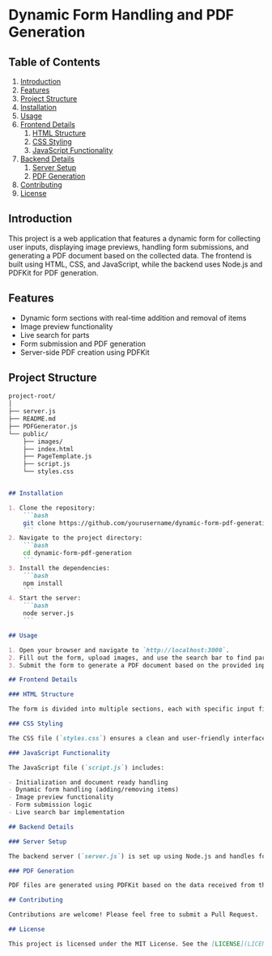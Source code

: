 # Dynamic Form Handling and PDF Generation

## Table of Contents
1. [Introduction](#introduction)
2. [Features](#features)
3. [Project Structure](#project-structure)
4. [Installation](#installation)
5. [Usage](#usage)
6. [Frontend Details](#frontend-details)
    1. [HTML Structure](#html-structure)
    2. [CSS Styling](#css-styling)
    3. [JavaScript Functionality](#javascript-functionality)
7. [Backend Details](#backend-details)
    1. [Server Setup](#server-setup)
    2. [PDF Generation](#pdf-generation)
8. [Contributing](#contributing)
9. [License](#license)

## Introduction

This project is a web application that features a dynamic form for collecting user inputs, displaying image previews, handling form submissions, and generating a PDF document based on the collected data. The frontend is built using HTML, CSS, and JavaScript, while the backend uses Node.js and PDFKit for PDF generation.

## Features

- Dynamic form sections with real-time addition and removal of items
- Image preview functionality
- Live search for parts
- Form submission and PDF generation
- Server-side PDF creation using PDFKit

## Project Structure

```markdown
project-root/
│
├── server.js
├── README.md
├── PDFGenerator.js
└── public/
    ├── images/
    ├── index.html
    ├── PageTemplate.js
    ├── script.js
    └── styles.css


## Installation

1. Clone the repository:
    ```bash
    git clone https://github.com/yourusername/dynamic-form-pdf-generation.git
    ```
2. Navigate to the project directory:
    ```bash
    cd dynamic-form-pdf-generation
    ```
3. Install the dependencies:
    ```bash
    npm install
    ```
4. Start the server:
    ```bash
    node server.js
    ```

## Usage

1. Open your browser and navigate to `http://localhost:3000`.
2. Fill out the form, upload images, and use the search bar to find parts.
3. Submit the form to generate a PDF document based on the provided inputs.

## Frontend Details

### HTML Structure

The form is divided into multiple sections, each with specific input fields. An image preview is provided for uploaded images.

### CSS Styling

The CSS file (`styles.css`) ensures a clean and user-friendly interface, including form styling, buttons, and dynamic elements.

### JavaScript Functionality

The JavaScript file (`script.js`) includes:

- Initialization and document ready handling
- Dynamic form handling (adding/removing items)
- Image preview functionality
- Form submission logic
- Live search bar implementation

## Backend Details

### Server Setup

The backend server (`server.js`) is set up using Node.js and handles form submissions, processes data, and generates PDF files.

### PDF Generation

PDF files are generated using PDFKit based on the data received from the form submission. The PDF generation logic ensures that the collected data is appropriately formatted and presented in the resulting document.

## Contributing

Contributions are welcome! Please feel free to submit a Pull Request.

## License

This project is licensed under the MIT License. See the [LICENSE](LICENSE) file for details.

